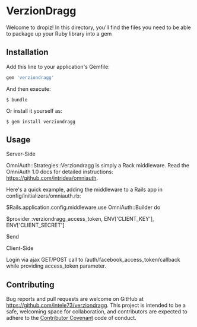 # VerzionDragg

Welcome to dropiz! In this directory, you'll find the files you need to be able to package up your Ruby library into a gem

## Installation

Add this line to your application's Gemfile:

```ruby
gem 'verziondragg'
```

And then execute:

    $ bundle

Or install it yourself as:

    $ gem install verziondragg

## Usage

Server-Side

OmniAuth::Strategies::Verziondragg is simply a Rack middleware. Read the OmniAuth 1.0 docs for detailed instructions: https://github.com/intridea/omniauth.

Here's a quick example, adding the middleware to a Rails app in config/initializers/omniauth.rb:

$Rails.application.config.middleware.use OmniAuth::Builder do

  $provider :verziondragg_access_token, ENV['CLIENT_KEY'], ENV['CLIENT_SECRET']

$end

Client-Side

Login via ajax GET/POST call to /auth/facebook_access_token/callback while providing access_token parameter.


## Contributing

Bug reports and pull requests are welcome on GitHub at https://github.com/intele73/verziondragg. This project is intended to be a safe, welcoming space for collaboration, and contributors are expected to adhere to the [Contributor Covenant](http://contributor-covenant.org) code of conduct.
